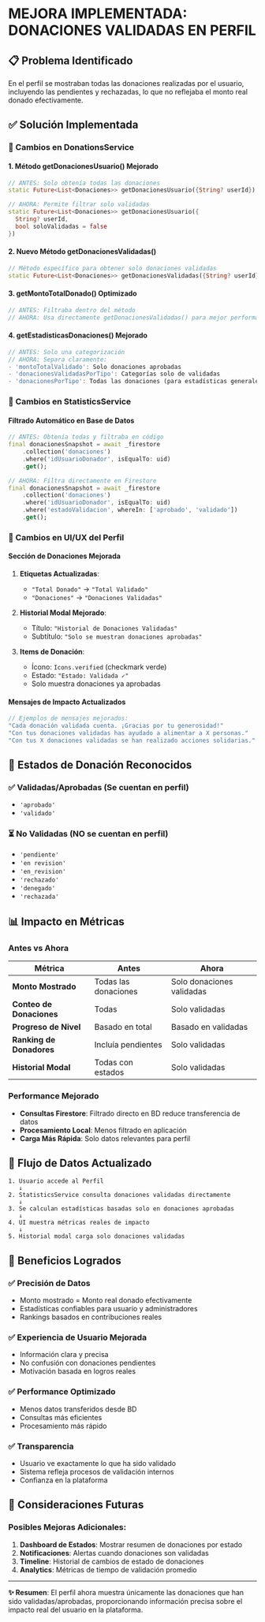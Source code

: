 # MEJORA IMPLEMENTADA: DONACIONES VALIDADAS EN PERFIL

## 📋 Problema Identificado
En el perfil se mostraban todas las donaciones realizadas por el usuario, incluyendo las pendientes y rechazadas, lo que no reflejaba el monto real donado efectivamente.

## ✅ Solución Implementada

### 🔧 Cambios en DonationsService

#### 1. **Método getDonacionesUsuario() Mejorado**
```dart
// ANTES: Solo obtenía todas las donaciones
static Future<List<Donaciones>> getDonacionesUsuario({String? userId})

// AHORA: Permite filtrar solo validadas
static Future<List<Donaciones>> getDonacionesUsuario({
  String? userId, 
  bool soloValidadas = false
})
```

#### 2. **Nuevo Método getDonacionesValidadas()**
```dart
// Método específico para obtener solo donaciones validadas
static Future<List<Donaciones>> getDonacionesValidadas({String? userId})
```

#### 3. **getMontoTotalDonado() Optimizado**
```dart
// ANTES: Filtraba dentro del método
// AHORA: Usa directamente getDonacionesValidadas() para mejor performance
```

#### 4. **getEstadisticasDonaciones() Mejorado**
```dart
// ANTES: Solo una categorización
// AHORA: Separa claramente:
- 'montoTotalValidado': Solo donaciones aprobadas
- 'donacionesValidadasPorTipo': Categorías solo de validadas
- 'donacionesPorTipo': Todas las donaciones (para estadísticas generales)
```

### 🔧 Cambios en StatisticsService

#### **Filtrado Automático en Base de Datos**
```dart
// ANTES: Obtenía todas y filtraba en código
final donacionesSnapshot = await _firestore
    .collection('donaciones')
    .where('idUsuarioDonador', isEqualTo: uid)
    .get();

// AHORA: Filtra directamente en Firestore
final donacionesSnapshot = await _firestore
    .collection('donaciones')
    .where('idUsuarioDonador', isEqualTo: uid)
    .where('estadoValidacion', whereIn: ['aprobado', 'validado'])
    .get();
```

### 🎨 Cambios en UI/UX del Perfil

#### **Sección de Donaciones Mejorada**
1. **Etiquetas Actualizadas**:
   - `"Total Donado"` → `"Total Validado"`
   - `"Donaciones"` → `"Donaciones Validadas"`

2. **Historial Modal Mejorado**:
   - Título: `"Historial de Donaciones Validadas"`
   - Subtítulo: `"Solo se muestran donaciones aprobadas"`

3. **Items de Donación**:
   - Ícono: `Icons.verified` (checkmark verde)
   - Estado: `"Estado: Validada ✓"`
   - Solo muestra donaciones ya aprobadas

#### **Mensajes de Impacto Actualizados**
```dart
// Ejemplos de mensajes mejorados:
"Cada donación validada cuenta. ¡Gracias por tu generosidad!"
"Con tus donaciones validadas has ayudado a alimentar a X personas."
"Con tus X donaciones validadas se han realizado acciones solidarias."
```

## 🎯 Estados de Donación Reconocidos

### ✅ **Validadas/Aprobadas** (Se cuentan en perfil)
- `'aprobado'`
- `'validado'`

### ⏳ **No Validadas** (NO se cuentan en perfil)
- `'pendiente'`
- `'en revision'`
- `'en_revision'`
- `'rechazado'`
- `'denegado'`
- `'rechazada'`

## 📊 Impacto en Métricas

### Antes vs Ahora

| Métrica | Antes | Ahora |
|---------|--------|--------|
| **Monto Mostrado** | Todas las donaciones | Solo donaciones validadas |
| **Conteo de Donaciones** | Todas | Solo validadas |
| **Progreso de Nivel** | Basado en total | Basado en validadas |
| **Ranking de Donadores** | Incluía pendientes | Solo validadas |
| **Historial Modal** | Todas con estados | Solo validadas |

### Performance Mejorado
- **Consultas Firestore**: Filtrado directo en BD reduce transferencia de datos
- **Procesamiento Local**: Menos filtrado en aplicación
- **Carga Más Rápida**: Solo datos relevantes para perfil

## 🔄 Flujo de Datos Actualizado

```
1. Usuario accede al Perfil
   ↓
2. StatisticsService consulta donaciones validadas directamente
   ↓
3. Se calculan estadísticas basadas solo en donaciones aprobadas
   ↓
4. UI muestra métricas reales de impacto
   ↓
5. Historial modal carga solo donaciones validadas
```

## 🎉 Beneficios Logrados

### ✅ **Precisión de Datos**
- Monto mostrado = Monto real donado efectivamente
- Estadísticas confiables para usuario y administradores
- Rankings basados en contribuciones reales

### ✅ **Experiencia de Usuario Mejorada**
- Información clara y precisa
- No confusión con donaciones pendientes
- Motivación basada en logros reales

### ✅ **Performance Optimizado**
- Menos datos transferidos desde BD
- Consultas más eficientes
- Procesamiento más rápido

### ✅ **Transparencia**
- Usuario ve exactamente lo que ha sido validado
- Sistema refleja procesos de validación internos
- Confianza en la plataforma

## 📝 Consideraciones Futuras

### Posibles Mejoras Adicionales:
1. **Dashboard de Estados**: Mostrar resumen de donaciones por estado
2. **Notificaciones**: Alertas cuando donaciones son validadas
3. **Timeline**: Historial de cambios de estado de donaciones
4. **Analytics**: Métricas de tiempo de validación promedio

---

**✨ Resumen**: El perfil ahora muestra únicamente las donaciones que han sido validadas/aprobadas, proporcionando información precisa sobre el impacto real del usuario en la plataforma.
